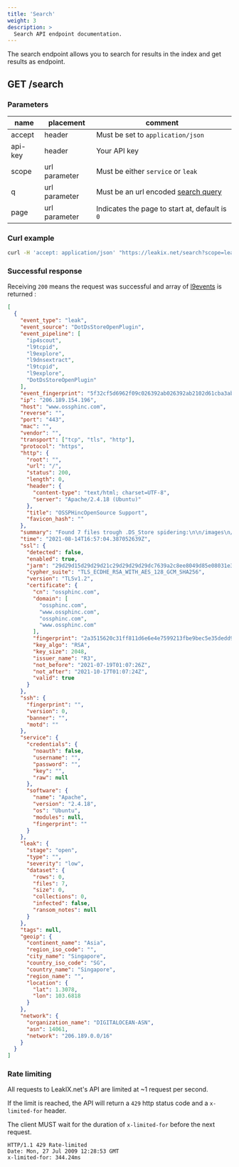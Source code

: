 ```yaml
---
title: 'Search'
weight: 3
description: >
  Search API endpoint documentation.
---
```


The search endpoint allows you to search for results in the index and get
results as endpoint.

## GET /search

### Parameters

| name    | placement     | comment                                                   |
| ------- | ------------- | --------------------------------------------------------- |
| accept  | header        | Must be set to `application/json`                         |
| api-key | header        | Your API key                                              |
| scope   | url parameter | Must be either `service` or `leak`                        |
| q       | url parameter | Must be an url encoded [search query](/docs/query/syntax) |
| page    | url parameter | Indicates the page to start at, default is `0`            |

### Curl example

```sh
curl -H 'accept: application/json' "https://leakix.net/search?scope=leak&page=0&q=searchquery"
```

### Successful response

Receiving `200` means the request was successful and array of
[l9events](/docs/api/l9format/#l9event-schema) is returned :

```json
[
  {
    "event_type": "leak",
    "event_source": "DotDsStoreOpenPlugin",
    "event_pipeline": [
      "ip4scout",
      "l9tcpid",
      "l9explore",
      "l9dnsextract",
      "l9tcpid",
      "l9explore",
      "DotDsStoreOpenPlugin"
    ],
    "event_fingerprint": "5f32cf5d6962f09c026392ab026392ab2102d61cba3ab5c5373bc7624ba0ddeb",
    "ip": "206.189.154.196",
    "host": "www.ossphinc.com",
    "reverse": "",
    "port": "443",
    "mac": "",
    "vendor": "",
    "transport": ["tcp", "tls", "http"],
    "protocol": "https",
    "http": {
      "root": "",
      "url": "/",
      "status": 200,
      "length": 0,
      "header": {
        "content-type": "text/html; charset=UTF-8",
        "server": "Apache/2.4.18 (Ubuntu)"
      },
      "title": "OSSPHincOpenSource Support",
      "favicon_hash": ""
    },
    "summary": "Found 7 files trough .DS_Store spidering:\n\n/images\n/images/client\n/images/header\n/sched\n/sched/includes\n/sms\n/videos",
    "time": "2021-08-14T16:57:04.387052639Z",
    "ssl": {
      "detected": false,
      "enabled": true,
      "jarm": "29d29d15d29d29d21c29d29d29d29dc7639a2c8ee8049d85e08031e30b69d9",
      "cypher_suite": "TLS_ECDHE_RSA_WITH_AES_128_GCM_SHA256",
      "version": "TLSv1.2",
      "certificate": {
        "cn": "ossphinc.com",
        "domain": [
          "ossphinc.com",
          "www.ossphinc.com",
          "ossphinc.com",
          "www.ossphinc.com"
        ],
        "fingerprint": "2a3515620c31ff811d6e6e4e7599213fbe9bec5e35dedd9ac7b4d03d25484db2",
        "key_algo": "RSA",
        "key_size": 2048,
        "issuer_name": "R3",
        "not_before": "2021-07-19T01:07:26Z",
        "not_after": "2021-10-17T01:07:24Z",
        "valid": true
      }
    },
    "ssh": {
      "fingerprint": "",
      "version": 0,
      "banner": "",
      "motd": ""
    },
    "service": {
      "credentials": {
        "noauth": false,
        "username": "",
        "password": "",
        "key": "",
        "raw": null
      },
      "software": {
        "name": "Apache",
        "version": "2.4.18",
        "os": "Ubuntu",
        "modules": null,
        "fingerprint": ""
      }
    },
    "leak": {
      "stage": "open",
      "type": "",
      "severity": "low",
      "dataset": {
        "rows": 0,
        "files": 7,
        "size": 0,
        "collections": 0,
        "infected": false,
        "ransom_notes": null
      }
    },
    "tags": null,
    "geoip": {
      "continent_name": "Asia",
      "region_iso_code": "",
      "city_name": "Singapore",
      "country_iso_code": "SG",
      "country_name": "Singapore",
      "region_name": "",
      "location": {
        "lat": 1.3078,
        "lon": 103.6818
      }
    },
    "network": {
      "organization_name": "DIGITALOCEAN-ASN",
      "asn": 14061,
      "network": "206.189.0.0/16"
    }
  }
]
```

### Rate limiting

All requests to LeakIX.net's API are limited at ~1 request per second.

If the limit is reached, the API will return a `429` http status code and a
`x-limited-for` header.

The client MUST wait for the duration of `x-limited-for` before the next
request.

```http request
HTTP/1.1 429 Rate-limited
Date: Mon, 27 Jul 2009 12:28:53 GMT
x-limited-for: 344.24ms
```

